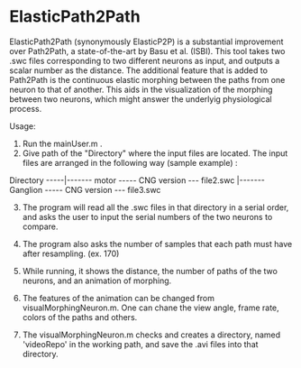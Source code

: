 # ElasticPath2Path

ElasticPath2Path (synonymously ElasticP2P) is a substantial improvement over Path2Path, a state-of-the-art by Basu et al. (ISBI).
This tool takes two .swc files corresponding to two different neurons as input, and outputs a scalar number as the distance. 
The additional feature that is added to Path2Path is the continuous elastic morphing between the paths from one neuron to that of another. 
This aids in the visualization of the morphing between two neurons, which might answer the underlyig physiological process. 

Usage:
1. Run the mainUser.m . 
2. Give path of the "Directory" where the input files are located. The input files are arranged in the following way (sample example) :
                          
                
Directory -----|------- motor     ----- CNG version --- file2.swc
               |------- Ganglion  ----- CNG version --- file3.swc
               
3. The program will read all the .swc files in that directory in a serial order, and asks the user to input the serial numbers of the two neurons to compare.

4. The program also asks the number of samples that each path must have after resampling. (ex. 170)

5. While running, it shows the distance, the number of paths of the two neurons, and an animation of morphing. 

6. The features of the animation can be changed from visualMorphingNeuron.m. One can chane the view angle, frame rate, colors of the paths and others.  

7. The visualMorphingNeuron.m checks and creates a directory, named 'videoRepo' in the working path, and save the .avi files into that directory. 
               
   
